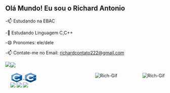 ## Olá Mundo! Eu sou o Richard Antonio

-📫 Estudando na EBAC 

-🌱 Estudando Linguagem C,C++

-😄 Pronomes: ele/dele

-📫 Contate-me no Email: richardcontato222@gmail.com


<div>
   <a href="https://github.com/richardsantos">
     
   <img align="center" height="180em" src="https://github-readme-stats.vercel.app/api?username=RichardSantoss&show_icons=true&theme=dracula&include_all_commits=true&count_private=true"/>
   
   <img align="left" height="180em" src="https://github-readme-stats.vercel.app/api/top-langs/?username=RichardSantoss&layout=compact&langs_count=16&theme=dracula"/>
   
</div>
     
<div style="display: inline_block"><br>
  <img align="center" alt="rafa-C" height="30" width="40" src="https://raw.githubusercontent.com/devicons/devicon/master/icons/c/c-original.svg">
  
  <img align="center" alt="rafa-Cplusplus" height="30" width="40" src="https://raw.githubusercontent.com/devicons/devicon/master/icons/cplusplus/cplusplus-original.svg">
  
  <img align="right" alt="Rich-Gif" src="https://cdn.discordapp.com/attachments/1013905779205623869/1228454041374425259/ezgif-3-8b57fe6344.gif"> 
  
   <img align="right" alt="Rich-Gif" height="150" width="150" src= "https://cdn.discordapp.com/attachments/1013905779205623869/1228454041374425259/ezgif-3-8b57fe6344.gif?ex=662c19fb&is=6619a4fb&hm=8fd68cb02394dc12d03824f6a100f8b8046ff0521f89b52230c204ac57f61887&">
   
</div>   




<div>
  <a href="https://instagram.com/richie_sants19" target="_blank"><img src="https://img.shields.io/badge/-Instagram-%23E4405F?style=for-the-badge&logo=instagram&logoColor=white" target="_blank"></a>
  <a href = "mailto:richardcontato222@gmail.com"><img src="https://img.shields.io/badge/-Gmail-%23333?style=for-the-badge&logo=gmail&logoColor=white" target="_blank"></a>  
  <a href="https://www.linkedin.com/in/richardasantos/-45875016a" target="_blank"><img src="https://img.shields.io/badge/-LinkedIn-%230077B5?style=for-the-badge&logo=linkedin&logoColor=white" target="_blank"></a>  
</div>
  
